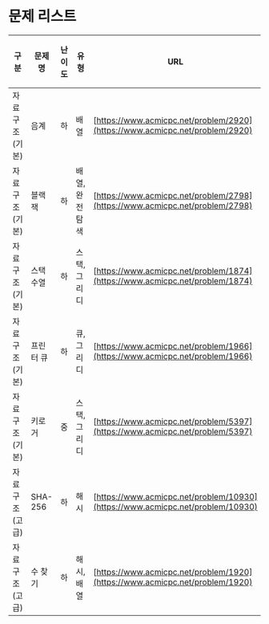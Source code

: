 # 문제 리스트

| 구분           | 문제명    | 난이도 | 유형           | URL                                                          | 복습횟수 |
| -------------- | --------- | ------ | -------------- | ------------------------------------------------------------ | :------: |
| 자료구조(기본) | 음계      | 하     | 배열           | [https://www.acmicpc.net/problem/2920](https://www.acmicpc.net/problem/2920) |    1     |
| 자료구조(기본) | 블랙잭    | 하     | 배열, 완전탐색 | [https://www.acmicpc.net/problem/2798](https://www.acmicpc.net/problem/2798) |    1     |
| 자료구조(기본) | 스택수열  | 하     | 스택, 그리디   | [https://www.acmicpc.net/problem/1874](https://www.acmicpc.net/problem/1874) |    2     |
| 자료구조(기본) | 프린터 큐 | 하     | 큐, 그리디     | [https://www.acmicpc.net/problem/1966](https://www.acmicpc.net/problem/1966) |    2     |
| 자료구조(기본) | 키로거    | 중     | 스택, 그리디   | [https://www.acmicpc.net/problem/5397](https://www.acmicpc.net/problem/5397) |    2     |
| 자료구조(고급) | SHA-256   | 하     | 해시           | [https://www.acmicpc.net/problem/10930](https://www.acmicpc.net/problem/10930) |    0     |
| 자료구조(고급) | 수 찾기   | 하     | 해시, 배열     | [https://www.acmicpc.net/problem/1920](https://www.acmicpc.net/problem/1920) |    0     |

